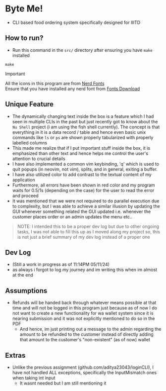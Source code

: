# Byte Me!
- CLI based food ordering system specifically designed for IIITD

## How to run?
- Run this command in the `src/` directory after ensuring you have `make` installed
```
make
```
> [!IMPORTANT]  
> All the icons in this program are from [Nerd Fonts](https://nerdfonts.com)\
> Ensure that you have installed any nerd font from [Fonts Download](https://nerdfonts.com/font-downloads)

## Unique Feature
- The dynamically changing text inside the box is a feature which I had seen in multiple CLIs in the past but just recently got to know about the `Nu Shell` project (i am using the fish shell currently). The concept is that everything in it is a data record / table and hence even basic unix commands like `ls` or `ps` are shown properly tabularized with properly labelled columns
- This made me realize that if I put important stuff inside the box, it is emphasized than other text and hence helps me control the user's attention to crucial details
- I have also implemented a common vim keybinding, 'q' which is used to quit popups (in neovim, not vim), splits, and in general, exiting a buffer.
- I have also utilized color to add contrast to the textual content of my application
- Furthermore, all errors have been shown in red color and my program waits for 0.5/1s (depending on the case) for the user to read the error and proceed
- It was mentioned that we were not required to do parallel execution due to complexity, but I was able to achieve a similar illusion by updating the GUI whenever something related the GUI updated i.e. whenever the customer places order or an admin updates the menu etc..

> NOTE: I intended this to be a proper dev log but due to other ongoing tasks, I was not able to fill this up as I moved along my project so, this is not just a brief summary of my dev log instead of a proper one

## Dev Log
- (Still a work in progress as of 11:14PM 05/11/24)
- as always i forgot to log my journey and im writing this when im almost at the end

## Assumptions
- Refunds will be handed back through whatever means possible at that time and will not be logged in this program just because as of now I do not want to create a new functionality for wa wallet system since it is nearing submission and it was not explicitly mentioned to do so in the PDF
    - And hence, im just printing out a message to the admin regarding the amount to be refunded to the customer instead of directly adding that amount to the customer's "non-existent" (as of now) wallet

## Extras
- Unlike the previous assignment (github.com/aditya23043/loginCLI), I have not handled ALL exceptions, specifically the InputMismatch ones when taking int input
    - It wasnt needed but I am still mentioning it
